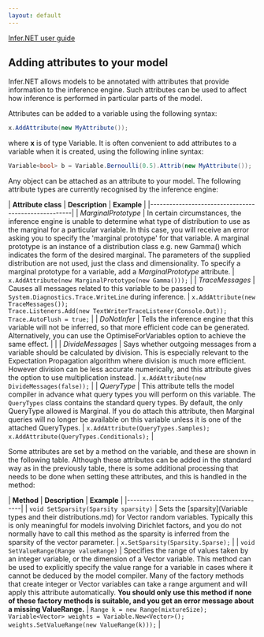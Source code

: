 ```yaml
---
layout: default 
--- 
```

[Infer.NET user guide](index.md)

## Adding attributes to your model

Infer.NET allows models to be annotated with attributes that provide information to the inference engine. Such attributes can be used to affect how inference is performed in particular parts of the model.

 Attributes can be added to a variable using the following syntax:

```csharp
x.AddAttribute(new MyAttribute());
```

where **x** is of type Variable<T>. It is often convenient to add attributes to a variable when it is created, using the following inline syntax:

```csharp
Variable<bool> b = Variable.Bernoulli(0.5).Attrib(new MyAttribute());
```

Any object can be attached as an attribute to your model. The following attribute types are currently recognised by the inference engine:

| **Attribute class** | **Description** | **Example** |
|-----------------------------------------------------|
| _MarginalPrototype_ | In certain circumstances, the inference engine is unable to determine what type of distribution to use as the marginal for a particular variable. In this case, you will receive an error asking you to specify the 'marginal prototype' for that variable. A marginal prototype is an instance of a distribution class e.g. new Gamma() which indicates the form of the desired marginal. The parameters of the supplied distribution are not used, just the class and dimensionality. To specify a marginal prototype for a variable, add a _MarginalPrototype_ attribute. | `x.AddAttribute(new MarginalPrototype(new Gamma()));` |
| <a name="tracemessages">_TraceMessages_</a> | Causes all messages related to this variable to be passed to `System.Diagnostics.Trace.WriteLine` during inference.  | `x.AddAttribute(new TraceMessages());` <br/> `Trace.Listeners.Add(new TextWriterTraceListener(Console.Out));` <br/> `Trace.AutoFlush = true;` |
| _DoNotInfer_ | Tells the inference engine that this variable will not be inferred, so that more efficient code can be generated. Alternatively, you can use the OptimiseForVariables option to achieve the same effect. |  |
| _DivideMessages_ | Says whether outgoing messages from a variable should be calculated by division. This is especially relevant to the Expectation Propagation algorithm where division is much more efficient. However division can be less accurate numerically, and this attribute gives the option to use multiplication instead. | `x.AddAttribute(new DivideMessages(false));` |
| _QueryType_ | This attribute tells the model compiler in advance what query types you will perform on this variable. The `QueryTypes` class contains the standard query types. By default, the only QueryType allowed is Marginal. If you do attach this attribute, then Marginal queries will no longer be available on this variable unless it is one of the attached QueryTypes. | `x.AddAttribute(QueryTypes.Samples);` <br /> `x.AddAttribute(QueryTypes.Conditionals);` |

Some attributes are set by a method on the variable, and these are shown in the following table. Although these attributes can be added in the standard way as in the previously table, there is some additional processing that needs to be done when setting these attributes, and this is handled in the method:

| **Method** | **Description** | **Example** |
|--------------------------------------------|
| `void SetSparsity(Sparsity sparsity)` | Sets the [sparsity](Variable types and their distributions.md) for Vector random variables. Typically this is only meaningful for models involving Dirichlet factors, and you do not normally have to call this method as the sparsity is inferred from the sparsity of the vector parameter. | `x.SetSparsity(Sparsity.Sparse);` |
| `void SetValueRange(Range valueRange)` | Specifies the range of values taken by an integer variable, or the dimension of a Vector variable. This method can be used to explicitly specify the value range for a variable in cases where it cannot be deduced by the model compiler. Many of the factory methods that create integer or Vector variables can take a range argument and will apply this attribute automatically. **You should only use this method if none of these factory methods is suitable, and you get an error message about a missing ValueRange.** | `Range k = new Range(mixtureSize);` <br /> `Variable<Vector> weights = Variable.New<Vector>();` <br /> `weights.SetValueRange(new ValueRange(k)));` |
